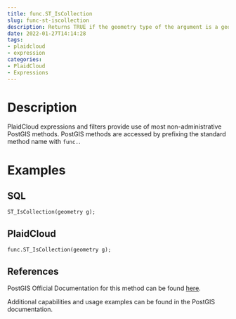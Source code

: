 ```yaml
---
title: func.ST_IsCollection
slug: func-st-iscollection
description: Returns TRUE if the geometry type of the argument is a geometry collection type
date: 2022-01-27T14:14:28
tags:
- plaidcloud
- expression
categories:
- PlaidCloud
- Expressions
---
```



# Description


PlaidCloud expressions and filters provide use of most non-administrative PostGIS methods. PostGIS methods are accessed by prefixing the standard method name with `func.`.



# Examples


## SQL



```
ST_IsCollection(geometry g);
```


## PlaidCloud



```
func.ST_IsCollection(geometry g);
```


## References


PostGIS Official Documentation for this method can be found [here](https://postgis.net/docs/manual-3.1/ST_IsCollection.html).



Additional capabilities and usage examples can be found in the PostGIS documentation.

